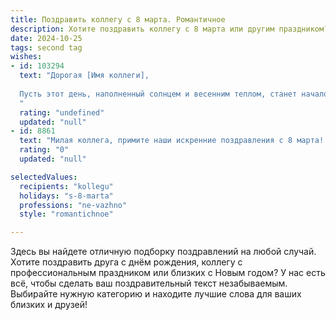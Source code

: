 ```yaml
---
title: Поздравить коллегу с 8 марта. Романтичное
description: Хотите поздравить коллегу с 8 марта или другим праздником? Наш ИИ создаст незабываемое поздравление, а вы обязательно выделитесь среди других.  
date: 2024-10-25
tags: second tag
wishes:
- id: 103294
  text: "Дорогая [Имя коллеги],
  
  Пусть этот день, наполненный солнцем и весенним теплом, станет началом череды прекрасных мгновений, исполненных радости и нежности. Пусть ваши глаза сияют счастьем, а сердце переполняется любовью и вдохновением.  С 8 Марта! Желаю вам море цветов,  искренних улыбок и исполнения самых заветных желаний.
  "
  rating: "undefined"
  updated: "null"
- id: 8861
  text: "Милая коллега, примите наши искренние поздравления с 8 марта! В этот чудесный весенний день мы хотим выразить Вам наше восхищение и признательность. Ваша улыбка украшает наш офис, делая каждый день светлее. Ваше трудолюбие и профессионализм являются примером для всех нас. Желаем Вам в этот праздник море цветов, комплиментов и внимания! Пусть ваша жизнь будет наполнена счастьем, радостью и любовью."
  rating: "0"
  updated: "null"

selectedValues:
  recipients: "kollegu"
  holidays: "s-8-marta"
  professions: "ne-vazhno"
  style: "romantichnoe"

---
```


Здесь вы найдете отличную подборку поздравлений на любой случай. 
Хотите поздравить друга с днём рождения, коллегу с профессиональным праздником или близких с Новым годом? У нас есть всё, чтобы сделать ваш поздравительный текст незабываемым. Выбирайте нужную категорию и находите лучшие слова для ваших близких и друзей!
